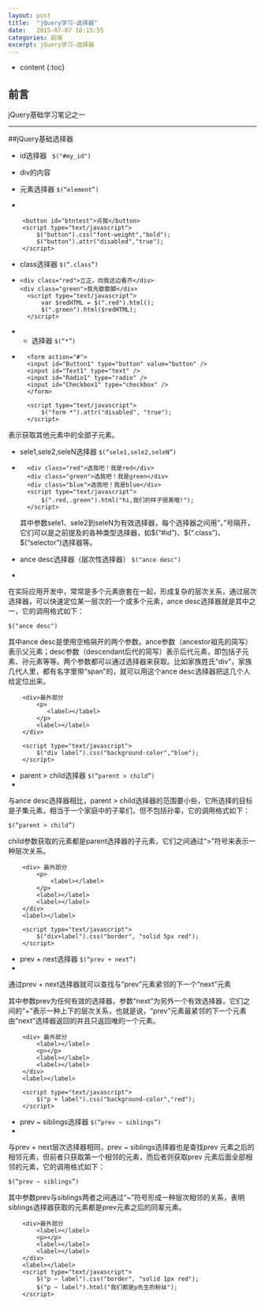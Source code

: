 ```yaml
---
layout: post
title:  "jQuery学习-选择器"
date:   2015-07-07 10:15:55
categories: 前端
excerpt: jQuery学习-选择器
---
```


* content
{:toc}


## 前言

jQuery基础学习笔记之一

---

##jQuery基础选择器


-  id选择器   ` $("#my_id")`
-  
    <head>
        <title>#id选择器</title>
        <script src="http://libs.baidu.com/jquery/1.9.0/jquery.js" type="text/javascript"></script>
    </head>
    <body>
        <div id="divtest">div的内容</div>
        <div id="default"></div>
        <script type="text/javascript">
            $("#default").html($("#divtest").html());
        </script>
    </body>



- 元素选择器 `$(“element”)`
- 
          
        <button id="btntest">点我</button>
        <script type="text/javascript">
            $("button").css("font-weight","bold");
            $("button").attr("disabled","true");
        </script>

- class选择器 `$(“.class”)`
- 
      <div class="red">立正，向我这边看齐</div>
      <div class="green">我先歇歇脚</div> 
        <script type="text/javascript">
            var $redHTML = $(".red").html();
            $(".green").html($redHTML);
        </script>

- * 选择器   `$(“*”)`   
-        
        <form action="#">
        <input id="Button1" type="button" value="button" />
        <input id="Text1" type="text" />
        <input id="Radio1" type="radio" />
        <input id="Checkbox1" type="checkbox" />
        </form>
        
        <script type="text/javascript">
            $("form *").attr("disabled", "true");
        </script>
表示获取其他元素中的全部子元素。

- sele1,sele2,seleN选择器   `$(“sele1,sele2,seleN”)`
-   
        <div class="red">选我吧！我是red</div>
        <div class="green">选我吧！我是green</div>
        <div class="blue">选我吧！我是blue</div>       
        <script type="text/javascript">
            $(".red,.green").html("hi,我们的样子很美哦!");
        </script>
  其中参数sele1、sele2到seleN为有效选择器，每个选择器之间用“，”号隔开，它们可以是之前提及的各种类型选择器，如$(“#id”)、$(“.class”)、$(“selector”)选择器等。

- ance desc选择器（层次性选择器） `$("ance desc")`
- 
在实际应用开发中，常常是多个元素嵌套在一起，形成复杂的层次关系，通过层次选择器，可以快速定位某一层次的一个或多个元素，ance desc选择器就是其中之一，它的调用格式如下：

    $("ance desc")

其中ance desc是使用空格隔开的两个参数。ance参数（ancestor祖先的简写）表示父元素；desc参数（descendant后代的简写）表示后代元素，即包括子元素、孙元素等等。两个参数都可以通过选择器来获取。比如家族姓氏“div”，家族几代人里，都有名字里带“span”的，就可以用这个ance desc选择器把这几个人给定位出来。

        <div>最外部分
            <p>
               <label></label>
            </p>
            <label></label>
        </div>
        
        <script type="text/javascript">
            $("div label").css("background-color","blue");
        </script>

- parent > child选择器 `$(“parent > child”)`
- 
与ance desc选择器相比，parent > child选择器的范围要小些，它所选择的目标是子集元素，相当于一个家庭中的子辈们，但不包括孙辈，它的调用格式如下：

    $(“parent > child”)

child参数获取的元素都是parent选择器的子元素，它们之间通过“>”符号来表示一种层次关系。

        <div> 最外部分
            <p>
                <label></label>
            </p>
            <label></label>
            <label></label>
        </div>
        <label></label>
        
        <script type="text/javascript">
            $("div>label").css("border", "solid 5px red");
        </script>

- prev + next选择器  `$(“prev + next”)`
- 
通过prev + next选择器就可以查找与“prev”元素紧邻的下一个“next”元素

其中参数prev为任何有效的选择器，参数“next”为另外一个有效选择器，它们之间的“+”表示一种上下的层次关系，也就是说，“prev”元素最紧邻的下一个元素由“next”选择器返回的并且只返回唯的一个元素。

        <div> 最外部分
            <label></label>
            <p></p>
            <label></label>
            <label></label>
        </div>
        <label></label>
        
        <script type="text/javascript">
            $("p + label").css("background-color","red");
        </script>

- prev ~ siblings选择器 `$(“prev ~ siblings”)`
- 
与prev + next层次选择器相同，prev ~ siblings选择器也是查找prev 元素之后的相邻元素，但前者只获取第一个相邻的元素，而后者则获取prev 元素后面全部相邻的元素，它的调用格式如下：

    $(“prev ~ siblings”)

其中参数prev与siblings两者之间通过“~”符号形成一种层次相邻的关系，表明siblings选择器获取的元素都是prev元素之后的同辈元素。

        <div>最外部分
            <label></label>
            <p></p>
            <label></label>
            <label></label>
        </div>
        <label></label>        
        <script type="text/javascript">
            $("p ~ label").css("border", "solid 1px red");
            $("p ~ label").html("我们都是p先生的粉丝");
        </script>